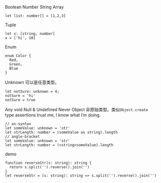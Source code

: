 Boolean
Number
String
Array
```
let list: number[] = [1,2,3]
```
Tuple
```
let x: [string, number]
x = ['hi', 10]
```
Enum
```
enum Color {
  Red,
  Green,
  Blue
}
```
Unknown
可以是任意类型。
```
let notSure: unknown = 4;
notSure = 'hi'
notSure = true
```
Any
void
Null & Undefined
Never
Object
非原始类型。类似`Object.create`
type assertions
trust me, I know what I’m doing.
```
// as-syntax
let someValue: unknown = 'str'
let strLength: number = (someValue as string).length
// angle-bracket
let someValue: unknown = 'str'
let strLength: number = (<string>someValue).length
```

demo
```
function reverseStr(s: string): string {
  return s.split('').reverse().join('')
}
let reverseStr = (s: string): string => s.split('').reverse().join('')
```

